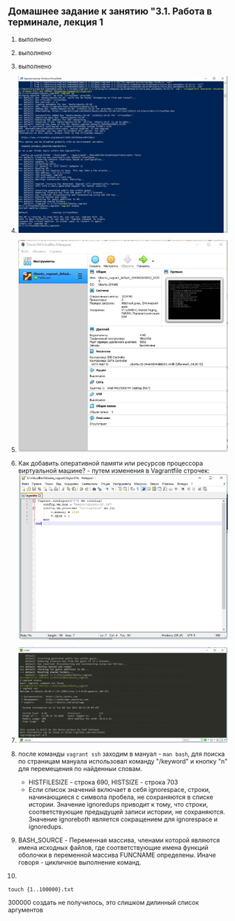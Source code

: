 ## Домашнее задание к занятию "3.1. Работа в терминале, лекция 1

1. выполнено
2. выполнено
3. выполнено
4. ![1.jpg](./assets/1641671341006-1.jpg)
5. ![2.jpg](./assets/1641674046642-2.jpg)
6. Как добавить оперативной памяти или ресурсов процессора виртуальной машине? - путем изменения в Vagrantfile строчек:
   ![3.jpg](./assets/1641675929637-3.jpg)
7. ![4.jpg](./assets/4.jpg)
8. после команды `vagrant ssh` заходим в мануал - `man bash`, для поиска по страницам мануала использовал команду "/keyword" и кнопку "n" для перемещения по найденныи словам.

   - HISTFILESIZE - строка 690, HISTSIZE - строка 703
   - Если список значений включает в себя ignorespace, строки, начинающиеся с символа пробела, не сохраняются в списке истории. Значение ignoredups приводит к тому, что строки, соответствующие предыдущей записи истории, не сохраняются. Значение ignoreboth является сокращением для ignorespace и ignoredups.
9. BASH_SOURCE - Переменная массива, членами которой являются имена исходных файлов, где соответствующие имена функций оболочки в переменной массива FUNCNAME определены. Иначе говоря - цикличное выполнение команд.
10.

```
touch {1..100000}.txt
```

300000 создать не получилось, это слишком дилинный список аргументов
